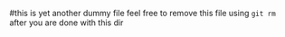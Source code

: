 #this is yet another dummy file
feel free to remove this file using `git rm` after you are done with this dir
